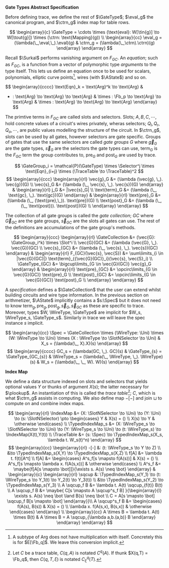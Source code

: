 **Gate Types Abstract Specification**

Before defining trace, we define the rest of $\GateType$; $\eval_g$ the canonical program, and $\ctrn_g$ index map for table rows.

$$
\begin{array}{c}
\GateType
= \cdots \times (\text{eval}: W[\tin{g}] \to W[\tout{g}]) \times (\ctrn: \text{Mapping}(g)) \\
\begin{array}{cc}
\eval_g = (\lambda(\_,\eval,\_).\eval)(g) &
\ctrn_g = (\lambda(\_,\ctrn).\ctrn)(g)
\end{array}
\end{array}
$$

Recall $\Surkal$ performs vanishing argument on $F_{GC}$. An *equation*; such as $F_{GC}$, is a function from a vector of polymorphic type *arguments* to the type itself. This lets us define an equation once to be used for scalars, polynomials, elliptic curve points[^curve-mul], wires (with $\AState$) and so on.

[^curve-mul]: A subtype of $\text{Arg}$ does not have multiplication with itself. Concretely this is for $E[\Fb_q]$. We leave this conversion implicit.


$$
\begin{array}{cccc}
\text{Eqn}_k = \text{Arg}^k \to \text{Arg}
&
+ : \text{Arg} \to \text{Arg} \to \text{Arg}
&
\times : \Fb_p \to \text{Arg} \to \text{Arg}
&
\times : \text{Arg} \to \text{Arg} \to \text{Arg}
\end{array}
$$

The primtive terms in $F_{GC}$ are called slots and selectors. Slots; $A,B,C,\cdots$, hold concrete values of a circuit's wires privately, wheras selectors; $Q_l, Q_r, Q_o, \cdots$, are public values modelling the structure of the circuit. In $\ctrn_g$, slots can be used by all gates, however selectors are gate specific. Groups of gates that use the same selectors are called *gate groups* $G$ where $\vec{g}_G$ are the gate types, $\vec{s}_G$ are the selectors the gate types can use, $\text{term}_G$ is the $F_{GC}$ term the group contributes to, $\text{pre}_G$ and $\text{post}_G$ are used by trace.

$$
\GateGroup_i = \mathcal{P}(\GateType) \times \Selector^j \times \text{Eqn}_{i+j} \times (\TraceTable \to \TraceTable)^2
$$
$$
\begin{array}{ccc}
\begin{array}{rl}
\vec{g}_G &= (\lambda (\vec{g}, \_). \vec{g})(G) \\
\vec{s}_G &= (\lambda (\_, \vec{s}, \_). \vec{s})(G)
\end{array} &
\begin{array}{rl}
j_G &= |\vec{s}_G| \\
\text{term}_G &= (\lambda (\_, \text{gc}, \_). \text{gc})(G)
\end{array} &
\begin{array}{rl}
\text{pre}_G &= (\lambda (\_, (\text{pre},\_)). \text{pre})(G) \\
\text{post}_G &= (\lambda (\_, (\_, \text{post})). \text{post})(G) \\
\end{array}
\end{array}
$$

The collection of all gate groups is called the *gate collection*; $GC$ where $\vec{G}_{GC}$ are the gate groups, $\vec{s}_{GC}$ are the slots all gates can use. The rest of the definitions are accumulations of the gate group's methods.

$$
\begin{array}{ccc}
\begin{array}{rl}
\GateCollection &= (\vec{G}: \GateGroup_i^k) \times \Slot^i \\
\vec{G}(GC) &= (\lambda (\vec{G}, \_). \vec{G})(GC) \\
\vec{s}_{GC} &= (\lambda (\_, \vec{s}, \_). \vec{s})(GC)
\end{array} &
\begin{array}{rl}
F_{GC}(\vec{s}, \vec{S}) &= \sum\limits_{i \in |\vec{G}(GC)|} \text{term}_{{\vec{G}(GC)}_i}(\vec{s}, \vec{S}_i) \\
\GateType_{GC} &= \bigcup\limits_{G \in \vec{G}(GC)} \vec{g}_G
\end{array} &
\begin{array}{rl}
\text{pre}_{GC} &= \opcirc\limits_{G \in \vec{G}(GC)} \text{pre}_G \\
\text{post}_{GC} &= \opcirc\limits_{G \in \vec{G}(GC)} \text{post}_G \\
\end{array}
\end{array}
$$

A *specification* defines a $\GateCollection$ that the user can extend whilst building circuits and wire type information. In the previous section on arithmetizer, $\AState$ implicitly contains a $s:\Spec$ but it does not need to know $\text{term}_g, \text{pre}_g, \text{post}_g, \vec{s}_G, \vec{s}_{GC}$ as these are specific to trace. Moreover, types $W, \WireType, \GateType$ are implicit for $W_s, \WireType_s, \GateType_s$. Similarly in trace we will leave the spec instance $s$ implicit.


$$
\begin{array}{cc}
\Spec = \GateCollection \times (\WireType: \Uni) \times (W: \WireType \to \Uni) \times (X : \WireType \to \SlotNSelector \to \Uni)
&
X_s = (\lambda(\_, X).X)(s)
\end{array}
$$
$$
\begin{array}{cccc}
GC_s = (\lambda(GC, \_). GC)(s)
&
\GateType_{s} = \GateType_{GC_{s}}
&
\WireType_s = (\lambda(\_, \WireType, \_). \WireType)(s)
&
W_s = (\lambda(\_, \_, W). W)(s)
\end{array}
$$

**Index Map**

We define a data structure indexed on slots and selectors that yields optional values $Y$ or thunks of argument $X(s)$; the latter necessary for $\plookup$. An instantiation of this is called the *trace table*[^index-map-notation]; $C$, which is what $\ctrn_g$ assists in computing. We also define map $-[-]$ and join $\sqcup$ to compute on and combine index maps.

$$
\begin{array}{rl}
\IndexMap &= (X: \SlotNSelector \to \Uni) \to (Y: \Uni) \to (s: \SlotNSelector) 
\pto \begin{cases}
Y & X(s) = () \\
X(s) \to Y & \otherwise
\end{cases} \\
\TypedIndexMap_s
&= (X: \WireType_s \to \SlotNSelector \to \Uni)
\to (Y: \WireType_s \to \Uni) 
\to (t: \WireType_s) \to \IndexMap(X(t),Y(t)) \\
\TraceTable &= (s: \Spec) \to \TypedIndexMap_s(X_s, \lambda t. W_s(t)^n)
\end{array}
$$
$$
\begin{array}{cc}
\begin{array}{rl}
-[-] &: (t: \WireType_s \to Y \to Z) \\
&\to \TypedIndexMap_s(X,Y) \to \TypedIndexMap_s(X,Z) \\
f[A] &= \lambda t. f(t)[A^t] \\
f[A] &= \begin{cases}
A^s_f[s \mapsto f(A(s))]
& X(s) = () \\
A^s_f[s \mapsto \lambda x. f(A(s,x))]
& \otherwise
\end{cases} \\
A^s_f &= \maybe{f[A[s \mapsto \bot]]}{\exists s. A(s) \neq \bot} 
\end{array} &
\begin{array}{c}
\begin{array}{rl}
\sqcup &: \TypedIndexMap_s(Y_1) \to (t: \WireType_s \to Y_1(t) \to Y_2(t) \to Y_3(t)) \\
&\to \TypedIndexMap_s(Y_2) \to \TypedIndexMap_s(Y_3) \\
A \sqcup_f B &= \lambda t. A(t) \sqcup_{f(t)} B(t) \\
A \sqcup_f B &= \maybe{
C[s \mapsto A \sqcup^s_f B]
}{\begin{array}{l}
\exists s. A(s) \neq \bot \land B(s) \neq \bot \\
C = A[s \mapsto \bot] \sqcup_f B[s \mapsto \bot]
\end{array}}\\
A \sqcup^s_f B &= \begin{cases}
f(A(s), B(s)) & X(s) = () \\
\lambda x. f(A(s,x), B(s,x)) & \otherwise
\end{cases}
\end{array} \\
\begin{array}{cc}
A \times B = \lambda t. A(t) \times B(t) &
A \times B = A \sqcup_{\lambda a,b.(a,b)} B
\end{array}
\end{array}
\end{array}
$$

[^index-map-notation]: Let $C$ be a trace table, $C(q,A)$ is notated $C^q(A)$. If thunk $X(q,T) = \Fb_q$, then $C(q,T,\xi)$ is notated $C^q_\xi(T)$.